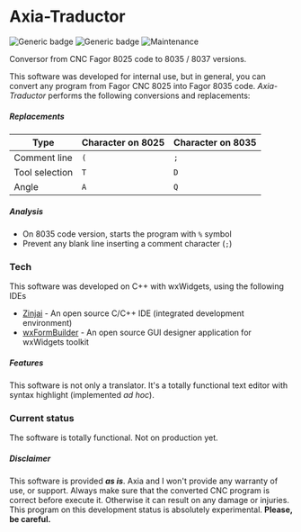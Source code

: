 # Axia-Traductor

![Generic badge](https://img.shields.io/badge/made%20with-C++-blue.svg) ![Generic badge](https://img.shields.io/badge/status-FUNCTIONAL-yellow.svg) ![Maintenance](https://img.shields.io/badge/Maintained%3F-yes-green.svg)

Conversor from CNC Fagor 8025 code to 8035 / 8037 versions.

This software was developed for internal use, but in general, you can convert any program from Fagor CNC 8025  into Fagor 8035 code.
_Axia-Traductor_ performs the following conversions and replacements:

##### Replacements
| Type | Character on 8025 | Character on 8035 |
| ------ | ------ | ------ |
| Comment line | `(`| `;` |
| Tool selection | `T`| `D` |
| Angle | `A`| `Q` |

##### Analysis
 - On 8035 code version, starts the program with `%` symbol
 - Prevent any blank line inserting a comment character (`;`)

### Tech
This software was developed on C++ with wxWidgets, using the following IDEs
 - [Zinjai] - An open source C/C++ IDE (integrated development environment)
 - [wxFormBuilder] -  An open source GUI designer application for wxWidgets toolkit
 
##### Features
This software is not only a translator. It's a totally functional text editor with syntax highlight (implemented _ad hoc_).

### Current status
The software is totally functional. Not on production yet.

##### Disclaimer
This software is provided **_as is_**. Axia and I won't provide any warranty of use, or support.
Always make sure that the converted CNC program is correct before execute it. Otherwise it can result on any damage or injuries.
This program on this development status is absolutely experimental. **Please, be careful.**

[Zinjai]: <http://zinjai.sourceforge.net/>
[wxFormBuilder]: <https://github.com/wxFormBuilder/wxFormBuilder>